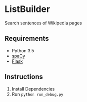 # ListBuilder
Search sentences of Wikipedia pages

## Requirements
* Python 3.5
* [spaCy](http://spacy.io)
* [Flask](http://flask.pocoo.org/)

## Instructions
1. Install Dependencies
2. Run ``python run_debug.py``
